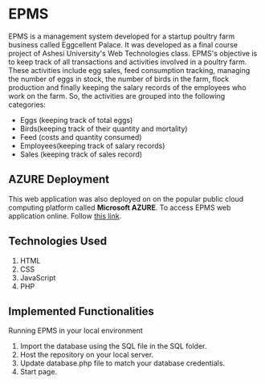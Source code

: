 # EPMS
EPMS is a management system developed for a startup poultry farm business called Eggcellent Palace. It was developed as a final course project of Ashesi University's Web Technologies class. EPMS's objective is to keep track of all transactions and activities involved in a poultry farm. These activities include egg sales, feed consumption tracking, managing the number of eggs in stock, the number of birds in the farm, flock production and finally keeping the salary records of the employees who work on the farm. So, the activities are grouped into the following categories:
* Eggs (keeping track of total eggs)
* Birds(keeping track of their quantity and mortality)
* Feed (costs and quantity consumed)
* Employees(keeping track of salary records)
* Sales (keeping track of sales record)

## AZURE Deployment
This web application was also deployed on on the popular public cloud computing platform called **Microsoft AZURE**. To access EPMS web application online. Follow [this link](https://github.com/alain-kubwayo/).

## Technologies Used
1. HTML
2. CSS
4. JavaScript
5. PHP

## Implemented Functionalities
Running EPMS in your local environment
1. Import the database using the SQL file in the SQL folder.
2. Host the repository on your local server.
3. Update database.php file to match your database credentials.
4. Start page.
